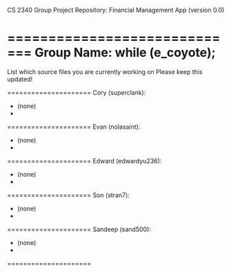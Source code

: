 CS 2340 Group Project Repository:
Financial Management App (version 0.0)

=============================
Group Name: while (e_coyote);
=============================

List which source files you are currently working on
Please keep this updated!

=====================
Cory (superclank):
  + (none)
  + 
=====================
Evan (nolasaint):
  + (none)
  + 
=====================
Edward (edwardyu236):
  + (none)
  + 
=====================
Son (stran7):
  + (none)
  + 
=====================
Sandeep (sand500):
  + (none)
  + 
=====================
